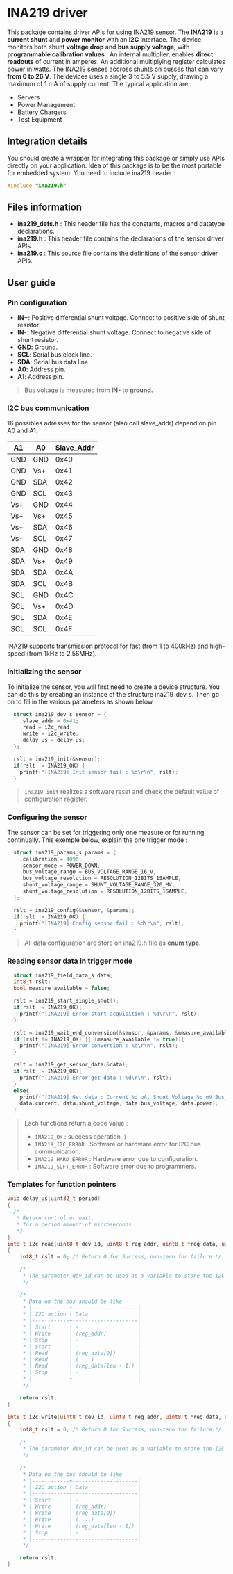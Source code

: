 # INA219 driver
This package  contains driver APIs for using INA219 sensor.
The **INA219** is a **current shunt** and **power monitor** with an **I2C** interface.
The device monitors both shunt **voltage drop** and **bus supply voltage**, with **programmable calibration values** . An internal multiplier, enables **direct readouts** of current in amperes.
An additional multiplying register calculates power in watts. The INA219 senses accross shunts on busses that can vary **from 0 to 26 V**.
The devices uses a single 3 to 5.5 V supply, drawing a maximum of 1 mA of supply current.
The typical application are :
- Servers
- Power Management
- Battery Chargers
- Test Equipment

## Integration details

You should create a wrapper for integrating this package or simply use APIs directly on your application.
Idea of this package is to be the most portable for embedded system.
You need to include ina219 header :
``` c
#include "ina219.h"
```

## Files information

- **ina219_defs.h** : This header file has the constants, macros and datatype declarations.
- **ina219.h** : This header file contains the declarations of the sensor driver APIs.
- **ina219.c** : This source file contains the definitions of the sensor driver APIs.

## User guide
### Pin configuration
- **IN+**: Positive differential shunt voltage. Connect to positive side of shunt resistor.
- **IN-**: Negative differential shunt voltage. Connect to negative side of shunt resistor.
- **GND**: Ground.
- **SCL**: Serial bus clock line.
- **SDA**: Serial bus data line.
- **A0**: Address pin.
- **A1**: Address pin.
 > Bus voltage is measured from **IN-** to **ground.**

### I2C bus communication
16 possibles adresses for the sensor (also call slave_addr) depend on pin A0 and A1.

| A1 | A0 | Slave_Addr |
|----|----|------------|
|GND |GND |0x40 |
|GND |Vs+ |0x41 |
|GND |SDA |0x42 |
|GND |SCL |0x43 |
|Vs+ |GND |0x44 |
|Vs+ |Vs+ |0x45 |
|Vs+ |SDA |0x46 |
|Vs+ |SCL |0x47 |
|SDA |GND |0x48 |
|SDA |Vs+ |0x49 |
|SDA |SDA |0x4A |
|SDA |SCL |0x4B |
|SCL |GND |0x4C |
|SCL |Vs+ |0x4D |
|SCL |SDA |0x4E |
|SCL |SCL |0x4F |

INA219 supports transmission protocol for fast (from 1 to 400kHz) and high-speed (from 1kHz to 2.56MHz).

### Initializing the sensor

To initialize the sensor, you will first need to create a device structure. You can do this by creating an instance of the structure ina219_dev_s. Then go on to fill in the various parameters as shown below

``` c
  struct ina219_dev_s sensor = {
    .slave_addr = 0x41;
    .read = i2c_read;
    .write = i2c_write;
    .delay_us = delay_us;
  };

  rslt = ina219_init(&sensor);
  if(rslt != INA219_OK) {
    printf("[INA219] Init sensor fail : %d\r\n", rslt);
  }
```
> ```ina219_init``` realizes a software reset and check the default value of configuration register.

### Configuring the sensor
The sensor can be set for triggering  only one measure or for running continually.
This exemple below, explain the one trigger mode :

``` c
  struct ina219_params_s params = {
    .calibration = 4096,
    .sensor_mode = POWER_DOWN,
    .bus_voltage_range = BUS_VOLTAGE_RANGE_16_V,
    .bus_voltage_resolution = RESOLUTION_12BITS_1SAMPLE,
    .shunt_voltage_range = SHUNT_VOLTAGE_RANGE_320_MV,
    .shunt_voltage_resolution = RESOLUTION_12BITS_1SAMPLE,
  };

  rslt = ina219_config(&sensor, &params);
  if(rslt != INA219_OK) {
    printf("[INA219] Config sensor fail : %d\r\n", rslt);
  }
```
> All data configuration are store on ina219.h file as **enum type**.

### Reading sensor data in trigger mode

``` c
  struct ina219_field_data_s data;
  int8_t rslt;
  bool measure_available = false;

  rslt = ina219_start_single_shot();
  if(rslt != INA219_OK){
    printf("[INA219] Error start acquisition : %d\r\n", rslt);
  }

  rslt = ina219_wait_end_conversion(&sensor, &params, &measure_available);
  if((rslt != INA219_OK) || (measure_available != true)){
    printf("[INA219] Error conversion : %d\r\n", rslt);
  }

  rslt = ina219_get_sensor_data(&data);
  if(rslt != INA219_OK){
    printf("[INA219] Error get data : %d\r\n", rslt);
  }
  else{
    printf("[INA219] Get data : Current %d uA, Shunt Voltage %d mV Bus_voltage %d mV Power %d uW\r\n",
    data.current, data.shunt_voltage, data.bus_voltage, data.power);
  }
```
> Each functions return a code value :
> - ```INA219_OK``` : success operation :)
> - ```INA219_I2C_ERROR``` : Software or hardware error for I2C bus communication.
> - ```INA219_HARD_ERROR``` : Hardware error due to configuration.
> - ```INA219_SOFT_ERROR``` : Software error due to programmers.
### Templates for function pointers

``` c
void delay_us(uint32_t period)
{
  /*
   * Return control or wait,
   * for a period amount of microseconds
   */
}
int8_t i2c_read(uint8_t dev_id, uint8_t reg_addr, uint8_t *reg_data, uint16_t len)
{
    int8_t rslt = 0; /* Return 0 for Success, non-zero for failure */

    /*
     * The parameter dev_id can be used as a variable to store the I2C address of the device
     */

    /*
     * Data on the bus should be like
     * |------------+---------------------|
     * | I2C action | Data                |
     * |------------+---------------------|
     * | Start      | -                   |
     * | Write      | (reg_addr)          |
     * | Stop       | -                   |
     * | Start      | -                   |
     * | Read       | (reg_data[0])       |
     * | Read       | (....)              |
     * | Read       | (reg_data[len - 1]) |
     * | Stop       | -                   |
     * |------------+---------------------|
     */

    return rslt;
}

int8_t i2c_write(uint8_t dev_id, uint8_t reg_addr, uint8_t *reg_data, uint16_t len)
{
    int8_t rslt = 0; /* Return 0 for Success, non-zero for failure */

    /*
     * The parameter dev_id can be used as a variable to store the I2C address of the device
     */

    /*
     * Data on the bus should be like
     * |------------+---------------------|
     * | I2C action | Data                |
     * |------------+---------------------|
     * | Start      | -                   |
     * | Write      | (reg_addr)          |
     * | Write      | (reg_data[0])       |
     * | Write      | (....)              |
     * | Write      | (reg_data[len - 1]) |
     * | Stop       | -                   |
     * |------------+---------------------|
     */

    return rslt;
}
```
##
